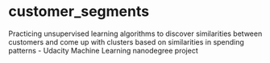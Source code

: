 # customer_segments
Practicing unsupervised learning algorithms to discover similarities between customers and come up with clusters based on similarities in spending patterns - Udacity Machine Learning nanodegree project 
